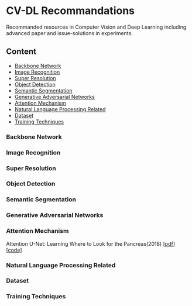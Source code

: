 # CV-DL Recommandations
Recommanded resources in Computer Vision and Deep Learning including advanced paper and issue-solutions in experiments.
## Content
- [Backbone Network](#Backbone--Network)
- [Image Recognition](#Image--Recognition)
- [Super Resolution](#Super--Resolution)
- [Object Detection](#Object--Detection)
- [Semantic Segmentation](#Semantic--Segmentation)
- [Generative Adversarial Networks](#Generative--Adversarial--Networks)
- [Attention Mechanism](#Attention--Mechanism)
- [Natural Language Processing Related](#Natural--Language--Processing--Related)
- [Dataset](#Dataset)
- [Training Techniques](#Training--Techniques)

### Backbone Network

### Image Recognition

### Super Resolution

### Object Detection

### Semantic Segmentation

### Generative Adversarial Networks

### Attention Mechanism
Attention U-Net:
Learning Where to Look for the Pancreas(2018) [[pdf]](https://arxiv.org/abs/1804.03999) [[code]](https://github.com/ozan-oktay/Attention-Gated-Networks)

### Natural Language Processing Related

### Dataset

### Training Techniques
